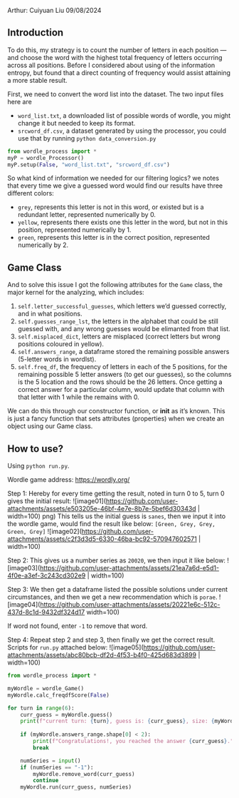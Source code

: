 Arthur: Cuiyuan Liu
09/08/2024

## Introduction
To do this, my strategy is to count the number of letters in each position — and choose the word with the highest total frequency of letters occurring across all positions. Before I considered about using of the information entropy, but found that a direct counting of frequency would assist attaining a more stable result.

First, we need to convert the word list into the dataset. The two input files here are
- `word_list.txt`, a downloaded list of possible words of wordle, you might change it but needed to keep its format.
- `srcword_df.csv`, a dataset generated by using the processor, you could use that by running `python data_conversion.py`

```python
from wordle_process import *
myP = wordle_Processor()
myP.setup(False, "word_list.txt", "srcword_df.csv")
```

So what kind of information we needed for our filtering logics? we notes that every time we give a guessed word would find our results have three different colors:
- `grey`, represents this letter is not in this word, or existed but is a redundant letter, represented numerically by 0.
- `yellow`, represents there exists one this letter in the word, but not in this position, represented numerically by 1.
- `green`, represents this letter is in the correct position, represented numerically by 2.

## Game Class
And to solve this issue I got the following attributes for the `Game` class, the major kernel for the analyzing, which includes:
1. `self.letter_successful_guesses`, which letters we’d guessed correctly, and in what positions.
2. `self.guesses_range_lst`, the letters in the alphabet that could be still guessed with, and any wrong guesses would be elimanted from that list.
3. `self.misplaced_dict`, letters are misplaced (correct letters but wrong positions coloured in yellow).
4. `self.answers_range`, a dataframe stored the remaining possible answers (5-letter words in wordlst).
5. `self.freq_df`, the frequency of letters in each of the 5 positions, for the remaining possible 5 letter answers (to get our guesses), so the columns is the 5 location and the rows should be the 26 letters. Once getting a correct answer for a particular column, would update that column with that letter with 1 while the remains with 0.

We can do this through our constructor function, or __init__ as it’s known. This is just a fancy function that sets attributes (properties) when we create an object using our Game class.

## How to use?
Using `python run.py`. 

Wordle game address: https://wordly.org/

Step 1: Hereby for every time getting the result, noted in turn 0 to 5, turn 0 gives the initial result:
![image01](https://github.com/user-attachments/assets/e503205e-46bf-4e7e-8b7e-5bef6d30343d | width=100)
png)
This tells us the initial guess is `sanes`, then we input it into the wordle game, would find the result like below: `[Green, Grey, Grey, Green, Grey]`
![image02](https://github.com/user-attachments/assets/c2f3d3d5-6330-46ba-bc92-570947602571 | width=100)

Step 2: This gives us a number series as `20020`, we then input it like below:
![image03](https://github.com/user-attachments/assets/21ea7a6d-e5d1-4f0e-a3ef-3c243cd302e9 | width=100)

Step 3: We then get a dataframe listed the possible solutions under current circumstances, and then we get a new recommendation which is `porae`.
![image04](https://github.com/user-attachments/assets/20221e6c-512c-437d-8c1d-9432df324d17  width=100)

If word not found, enter `-1` to remove that word. 

Step 4: Repeat step 2 and step 3, then finally we get the correct result. Scripts for `run.py` attached below:
![image05](https://github.com/user-attachments/assets/abc80bcb-df2d-4f53-b4f0-425d683d3899 | width=100)


```python
from wordle_process import *

myWordle = wordle_Game()
myWordle.calc_freqdfScore(False)

for turn in range(6):
    curr_guess = myWordle.guess()
    print(f"current turn: {turn}, guess is: {curr_guess}, size: {myWordle.answers_range.shape[0]}")
    
    if (myWordle.answers_range.shape[0] < 2):
        print(f"Congratulations!, you reached the answer {curr_guess}.")
        break

    numSeries = input()
    if (numSeries == "-1"): 
        myWordle.remove_word(curr_guess)
        continue
    myWordle.run(curr_guess, numSeries)
```
